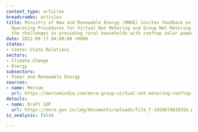 ```yaml
---
content_type: articles
breadcrumbs: articles
title: Ministry of New and Renewable Energy (MNRE) invites feedback on its draft Standard
  Operating Procedures for Virtual Net Metering and Group Net Metering to overcome
  the challenges in providing rural households with rooftop solar power
date: 2022-08-17 04:00:00 +0000
states:
- Center-State Relations
sectors:
- Climate Change
- Energy
subsectors:
- Power and Renewable Energy
sources:
- name: Mercom
  url: https://mercomindia.com/mnre-group-virtual-net-metering-rooftop-rural-areas/
details:
- name: Draft SOP
  url: https://mnre.gov.in/img/documents/uploads/file_f-1659674010318.pdf
is_analysis: false

---
```

